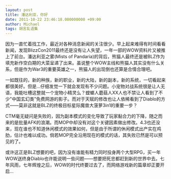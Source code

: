 ```yaml
---
layout: post
title: 潘达利亚，你好
date: 2011-10-22 23:46:18.000000000 +09:00
author: Michael
tags: 胡言乱语集
---
```

因为一直忙着找工作，最近对各种消息新闻的关注很少。早上起来难得有时间看看新闻，发现BlizzCon2011最终还是没有让人失望，一年一部的WOW资料片又被推上了前台。潘达利亚之雾(Mists of Pandaria)的背后，熊猫人最终还是被BLZ作为填充新作空白期的大菜呈递了出来。虽说整个WOW主线和熊猫人其实没有什么关系，但是作为War3的重要英雄之一，熊猫人的出现倒也还算是合情合理吧。

一如既往的，新的种族，新的职业，新的大陆，新的副本，新的系统，一切看起来都很美好。但是...仔细发觉一下就会发现有不少问题。小宠物对战系统很是让人无语，我能吐槽这整就一个宠物小精灵么？螳螂人蘑菇人XX人也不禁让人看到了不少"中国玄幻类"免费网游的影子。而对于天赋的修改也让人依稀看到了Diablo的方式——莫非这就是BLZ的终极目标星际魔兽大菠萝3in1的重要一步？

CTM毫无疑问是失败的，因为副本模式的变化导致了玩家黏合力的下降，随之而来的是批量AFK的浪潮。而MOP中却没有对这个关键因素做出修改。4.3也还没来，现在谁也不知道休闲模式的效果如何，但是由于所谓的休闲模式出产实在鸡肋，估计也难以成功。倘若MOP完全沿用现在的模式的话，其失败已然是可以预见的了。

或许这正是BLZ想要的吧，因为没有谁能有精力同时投身两个大型RPG，买一年WOW送终身Diablo也许能说明一些问题——想要把死忠都赶到新的世界中去。七年风雨，七年辉煌之后，WOW的时代终要过去了，而网络游戏新的篇章却正要开启...
